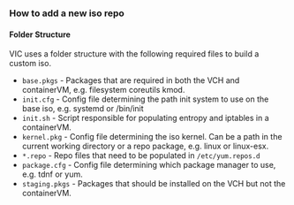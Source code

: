 ### How to add a new iso repo

#### Folder Structure

VIC uses a folder structure with the following required files to build a custom iso.
 - `base.pkgs`    - Packages that are required in both the VCH and containerVM, e.g. filesystem coreutils kmod.
 - `init.cfg`     - Config file determining the path init system to use on the base iso, e.g. systemd or /bin/init
 - `init.sh`      - Script responsible for populating entropy and iptables in a containerVM.
 - `kernel.pkg`   - Config file determining the iso kernel. Can be a path in the current working directory or a repo package, e.g. linux or linux-esx. 
 - `*.repo`       - Repo files that need to be populated in `/etc/yum.repos.d`
 - `package.cfg`  - Config file determining which package manager to use, e.g. tdnf or yum.
 - `staging.pkgs` - Packages that should be installed on the VCH but not the containerVM.